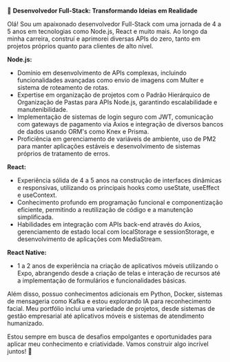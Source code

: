 🚀 **Desenvolvedor Full-Stack: Transformando Ideias em Realidade**

Olá! Sou um apaixonado desenvolvedor Full-Stack com uma jornada de 4 a 5 anos em tecnologias como Node.js, React e muito mais. Ao longo da minha carreira, construí e aprimorei diversas APIs do zero, tanto em projetos próprios quanto para clientes de alto nível.

**Node.js:**
- Domínio em desenvolvimento de APIs complexas, incluindo funcionalidades avançadas como envio de imagens com Multer e sistema de roteamento de rotas.
- Expertise em organização de projetos com o Padrão Hierárquico de Organização de Pastas para APIs Node.js, garantindo escalabilidade e manutenibilidade.
- Implementação de sistemas de login seguro com JWT, comunicação com gateways de pagamento via Axios e integração de diversos bancos de dados usando ORM's como Knex e Prisma.
- Proficiência em gerenciamento de variáveis de ambiente, uso de PM2 para manter aplicações estáveis e desenvolvimento de sistemas próprios de tratamento de erros.

**React:**
- Experiência sólida de 4 a 5 anos na construção de interfaces dinâmicas e responsivas, utilizando os principais hooks como useState, useEffect e useContext.
- Conhecimento profundo em programação funcional e componentização eficiente, permitindo a reutilização de código e a manutenção simplificada.
- Habilidades em integração com APIs back-end através do Axios, gerenciamento de estado local com localStorage e sessionStorage, e desenvolvimento de aplicações com MediaStream.

**React Native:**
- 1 a 2 anos de experiência na criação de aplicativos móveis utilizando o Expo, abrangendo desde a criação de telas e interação de recursos até a implementação de formulários e funcionalidades básicas.

Além disso, possuo conhecimentos adicionais em Python, Docker, sistemas de mensageria como Kafka e estou explorando IA para reconhecimento facial. Meu portfólio inclui uma variedade de projetos, desde sistemas de gestão empresarial até aplicativos móveis e sistemas de atendimento humanizado.

Estou sempre em busca de desafios empolgantes e oportunidades para aplicar meu conhecimento e criatividade. Vamos construir algo incrível juntos! 🚀
